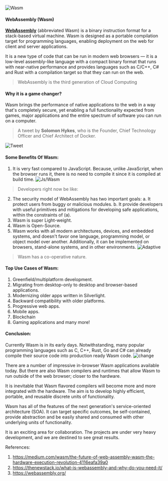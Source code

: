 
![Wasm](https://www.wasm.builders/remoteimages/uploads/articles/jva36an2taafu57xvsfs.png)

#### WebAssembly (Wasm)
[**WebAssembly**](https://webassembly.org/) (abbreviated Wasm) is a binary instruction format for a stack-based virtual machine. Wasm is designed as a portable compilation target for programming languages, enabling deployment on the web for client and server applications.

It is a new type of code that can be run in modern web browsers — it is a low-level assembly-like language with a compact binary format that runs with near-native performance and provides languages such as C/C++, C# and Rust with a compilation target so that they can run on the web.

> WebAssembly is the third generation of Cloud Computing

#### Why it is a game changer?
Wasm brings the performance of native applications to the web in a way that's completely secure, yet enabling a full functionality expected from games, major applications and the entire spectrum of software you can run on a computer.

> A tweet by **Solomon Hykes**, who is the Founder, Chief Technology Officer and Chief Architect of Docker.

![Tweet](https://www.wasm.builders/remoteimages/uploads/articles/6zbohxngg1b6ibaxnpcm.png)

#### Some Benefits Of Wasm:
1. It is very fast compared to JavaScript. Because, unlike JavaScript, when the browser runs it, there is no need to compile it since it is compiled at build time.
![Js/Wasm](https://www.wasm.builders/remoteimages/uploads/articles/gvqhmhagtbnvoi9i0xk3.jpeg)
> Developers right now be like: 

2. The security model of WebAssembly has two important goals:
a. It protect users from buggy or malicious modules.
b. It provide developers with useful primitives and mitigations for developing safe applications, within the constraints of (a).
3. Wasm is super Light-weight.
4. Wasm is Open-Source.
5. Wasm works with all modern architectures, devices, and embedded systems, and doesn't favor one language, programming model, or object model over another. Additionally, it can be implemented on browsers, stand-alone systems, and in other environments.
![Adaptive](https://www.wasm.builders/remoteimages/uploads/articles/y4genwxa4xq8tfc9yqz3.jpg)
> Wasm has a co-operative nature.


#### Top Use Cases of Wasm:

1. Greenfield/multiplatform development.
2. Migrating from desktop-only to desktop and browser-based applications.
3. Modernizing older apps written in Silverlight.
4. Backward compatibility with older platforms.
5. Progressive web apps.
6. Mobile apps.
7. Blockchain
8. Gaming applications 
and many more!


#### Conclusion:
Currently Wasm is in its early days. Notwithstanding, many popular programming languages such as C, C++, Rust, Go and C# can already compile their source code into production ready Wasm code.
![change](https://www.wasm.builders/remoteimages/uploads/articles/rckoo5owe6gp0qnhozx4.jpg)

There are a number of impressive in-browser Wasm applications available today. But there are also Wasm compilers and runtimes that allow Wasm to run outside of the web browser; closer to the hardware.

It is inevitable that Wasm flavored compilers will become more and more integrated with the hardware. The aim is to develop highly efficient, portable, and reusable discrete units of functionality.

Wasm has all of the features of the next generation's service-oriented architecture (SOA). It can target specific outcomes, be self-contained, provide abstraction and be easily shared and consumed with other underlying units of functionality.

It is an exciting area for collaboration. The projects are under very heavy development, and we are destined to see great results.

References:
1. https://medium.com/wasm/the-future-of-web-assembly-wasm-the-hardware-execution-revolution-4116eafa39a0
2. https://thenewstack.io/what-is-webassembly-and-why-do-you-need-it/
3. https://webassembly.org/